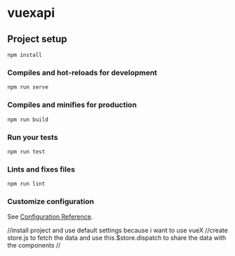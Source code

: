 


<blockquote class="imgur-embed-pub" lang="en" data-id="a/BPvfBWQ"><a href="//imgur.com/BPvfBWQ"></a></blockquote><script async src="//s.imgur.com/min/embed.js" charset="utf-8"></script>


# vuexapi

## Project setup
```
npm install
```

### Compiles and hot-reloads for development
```
npm run serve
```

### Compiles and minifies for production
```
npm run build
```

### Run your tests
```
npm run test
```

### Lints and fixes files
```
npm run lint
```

### Customize configuration
See [Configuration Reference](https://cli.vuejs.org/config/).


//install project and use default settings because i want to use vueX
//create store.js to fetch the data and use this.$store.dispatch to share the data with the components
//
